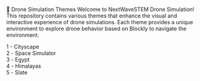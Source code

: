 🚀 Drone Simulation Themes
Welcome to NextWaveSTEM Drone Simulation! This repository contains various themes that enhance the visual and interactive experience of drone simulations. Each theme provides a unique environment to explore drone behavior based on Blockly to navigate the environment.

1 - Cityscape \
2️ - Space Simulator \
3️ - Egypt \
4️ - Himalayas \
5️ - Slate 


